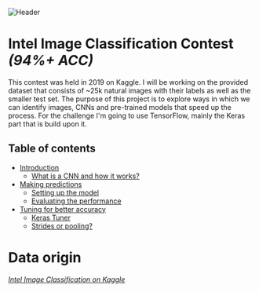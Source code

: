![Header](https://i.imgur.com/6gDdmep.png)



# Intel Image Classification Contest _(94%+ ACC)_

This contest was held in 2019 on Kaggle. I will be working on the provided dataset that consists of ~25k natural images with their labels as well as the smaller test set. The purpose of this project is to explore ways in which we can identify images, CNNs and pre-trained models that speed up the process. For the challenge I'm going to use TensorFlow, mainly the Keras part that is build upon it.



## Table of contents

- [Introduction]()
  - [What is a CNN and how it works?]()
- [Making predictions]()
  - [Setting up the model]()
  - [Evaluating the performance]()
- [Tuning for better accuracy]()
  - [Keras Tuner]()
  - [Strides or pooling?]()



# Data origin

[_Intel Image Classification on Kaggle_](https://www.kaggle.com/puneet6060/intel-image-classification)